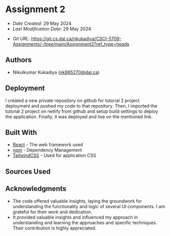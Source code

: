 # Assignment 2

* *Date Created*: 29 May 2024
* *Last Modification Date*: 29 May 2024

[//]: # (* *Assignment URL*: <https://main--peaceful-pavlova-46f46f.netlify.app/>)
* *Git URL*: <https://git.cs.dal.ca/nkukadiya/CSCI-5709-Assignments/-/tree/main/Assignment2?ref_type=heads>

## Authors

* Nikulkumar Kukadiya (nk865270@dal.ca)

## Deployment

I created a new private repository on github for tutorial 2 project deployment and pushed my code to that repository. Then, I imported the tutorial 2 project on netlify from github and setup build settings to deploy the application. Finally, it was deployed and live on the mentioned link.

## Built With

* [React](https://legacy.reactjs.org/docs/getting-started.html/) - The web framework used
* [npm](https://docs.npmjs.com//) - Dependency Management
* [TailwindCSS](https://tailwindcss.com/) - Used for application CSS

## Sources Used

[//]: # ()
[//]: # (### App.js)

[//]: # ()
[//]: # (```)

[//]: # (import logo from './logo.svg';)

[//]: # (import './App.css';)

[//]: # ()
[//]: # (function App&#40;&#41; {)

[//]: # (  return &#40;)

[//]: # (    <div className="App">)

[//]: # (      <header className="App-header">)

[//]: # (        <img src={logo} className="App-logo" alt="logo" />)

[//]: # (        <p>)

[//]: # (          Hello, Nikul Kukadiya)

[//]: # (        </p>)

[//]: # (        <a)

[//]: # (          className="Linkedin")

[//]: # (          href="https://www.linkedin.com/in/nikul-kukadiya/")

[//]: # (          target="_blank")

[//]: # (          rel="noopener noreferrer")

[//]: # (        >)

[//]: # (          Go to Linkedin Profile)

[//]: # (        </a>)

[//]: # (      </header>)

[//]: # (    </div>)

[//]: # (  &#41;;)

[//]: # (})

[//]: # ()
[//]: # (export default App;)

[//]: # ()
[//]: # (```)

[//]: # (- The App.js file was created using the React application command "npx create-react-app tutorial-test".)

[//]: # (- I changed the \<p> tag to include my name and also updated the reference link to my LinkedIn profile URL.)

## Acknowledgments

* The code offered valuable insights, laying the groundwork for understanding the functionality and logic of several UI components. I am grateful for their work and dedication.
* It provided valuable insights and influenced my approach in understanding and learning the approaches and specific techniques. Their contribution is highly appreciated.